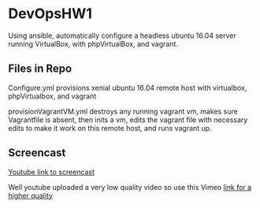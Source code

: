 # DevOpsHW1
Using ansible, automatically configure a headless ubuntu 16.04 server running VirtualBox, with phpVirtualBox, and vagrant.

## Files in Repo
Configure.yml provisions xenial ubuntu 16.04 remote host with virtualbox, phpVirtualbox, and vagrant

provisionVagrantVM.yml destroys any running vagrant vm, makes sure Vagrantfile is absent, then inits a vm, edits the vagrant file with necessary edits to make it work on this remote host, and runs vagrant up.

## Screencast
[Youtube link to screencast](https://youtu.be/h6K7sNhbY2g "vchawla3's screencast")

Well youtube uploaded a very low quality video so use this Vimeo [link for a higher quality](https://vimeo.com/233051549 "vchawla3 high quality")

